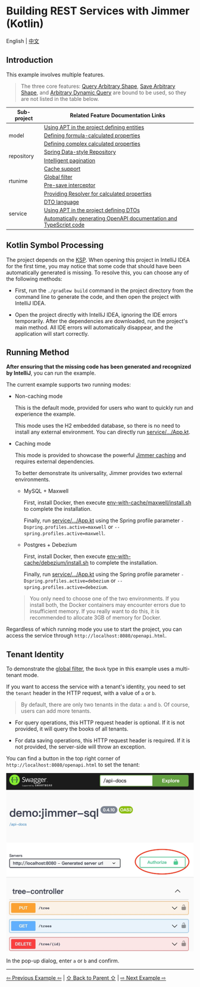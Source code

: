 # Building REST Services with Jimmer (Kotlin)

English | [中文](./README_zh_CN.md)

## Introduction

This example involves multiple features.

> The three core features: [Query Arbitrary Shape](https://babyfish-ct.github.io/jimmer-doc/docs/quick-view/fetch/), [Save Arbitrary Shape](https://babyfish-ct.github.io/jimmer-doc/docs/quick-view/fetch/), and [Arbitrary Dynamic Query](https://babyfish-ct.github.io/jimmer-doc/docs/quick-view/dsl/) are bound to be used, so they are not listed in the table below.

<table>
<thead>
<tr>
<th>Sub-project</th>
<th>Related Feature Documentation Links</th>
</tr>
</thead>
<tbody>
<tr>
<td rowspan="3">model</td>
<td>
<a href="https://babyfish-ct.github.io/jimmer-doc/docs/overview/apt-ksp">Using APT in the project defining entities</a>
</td>
</tr>
<tr>
<td>
<a href="https://babyfish-ct.github.io/jimmer-doc/docs/mapping/advanced/calculated/formula">Defining formula-calculated properties</a>
</td>
</tr>
<tr>
<td>
<a href="https://babyfish-ct.github.io/jimmer-doc/docs/mapping/advanced/calculated/transient">Defining complex calculated properties</a>
</td>
</tr>
<tr>
<td rowspan="2">repository</td>
<td>
<a href="https://babyfish-ct.github.io/jimmer-doc/docs/spring/repository/">Spring Data-style Repository</a>
</td>
</tr>
<tr>
<td>
<a href="https://babyfish-ct.github.io/jimmer-doc/docs/query/paging/">Intelligent pagination</a>
</td>
</tr>
<tr>
<tr>
<td rowspan="4">rtunime</td>
<td>
<a href="https://babyfish-ct.github.io/jimmer-doc/docs/cache/">Cache support</a>
</td>
</tr>
<tr>
<td>
<a href="https://babyfish-ct.github.io/jimmer-doc/docs/query/global-filter/">Global filter</a>
</td>
</tr>
<tr>
<td>
<a href="https://babyfish-ct.github.io/jimmer-doc/docs/mutation/draft-interceptor">Pre-save interceptor</a>
</td>
</tr>
<tr>
<td>
<a href="https://babyfish-ct.github.io/jimmer-doc/docs/mapping/advanced/calculated/transient">Providing Resolver for calculated properties</a></td>
</tr>
<tr>
<td rowspan="3">service</td>
<td>
<a href="https://babyfish-ct.github.io/jimmer-doc/docs/object/view/dto-language">DTO language</a>
</td>
</tr>
<tr>
<td><a href="https://babyfish-ct.github.io/jimmer-doc/docs/overview/apt-ksp">Using APT in the project defining DTOs</a></td>
</tr>
<tr>
<td>
<a href="https://babyfish-ct.github.io/jimmer-doc/docs/client/">Automatically generating OpenAPI documentation and TypeScript code</a>
</td>
</tr>
</tbody>
</table>

## Kotlin Symbol Processing

The project depends on the [KSP](https://kotlinlang.org/docs/ksp-overview.html). When opening this project in IntelliJ IDEA for the first time, you may notice that some code that should have been automatically generated is missing. To resolve this, you can choose any of the following methods:

-   First, run the `./gradlew build` command in the project directory from the command line to generate the code, and then open the project with IntelliJ IDEA.

-   Open the project directly with IntelliJ IDEA, ignoring the IDE errors temporarily. After the dependencies are downloaded, run the project's main method. All IDE errors will automatically disappear, and the application will start correctly.

## Running Method

**After ensuring that the missing code has been generated and recognized by IntelliJ**, you can run the example.

The current example supports two running modes:

- Non-caching mode

    This is the default mode, provided for users who want to quickly run and experience the example.

    This mode uses the H2 embedded database, so there is no need to install any external environment. You can directly run [service/.../App.kt](./service/src/main/kotlin/org/babyfish/jimmer/sql/example/kt/App.kt).

- Caching mode

    This mode is provided to showcase the powerful [Jimmer caching](https://babyfish-ct.github.io/jimmer-doc/docs/cache/) and requires external dependencies.

    To better demonstrate its universality, Jimmer provides two external environments.

    - MySQL + Maxwell

        First, install Docker, then execute [env-with-cache/maxwell/install.sh](../../env-with-cache/maxwell/install.sh) to complete the installation.

        Finally, run [service/.../App.kt](./service/src/main/kotlin/org/babyfish/jimmer/sql/example/kt/App.kt) using the Spring profile parameter `-Dspring.profiles.active=maxwell` or `--spring.profiles.active=maxwell`.

    - Postgres + Debezium

        First, install Docker, then execute [env-with-cache/debezium/install.sh](../../env-with-cache/debezium/install.sh) to complete the installation.

        Finally, run [service/.../App.kt](./service/src/main/kotlin/org/babyfish/jimmer/sql/example/kt/App.kt) using the Spring profile parameter `-Dspring.profiles.active=debezium` or `--spring.profiles.active=debezium`.

    > You only need to choose one of the two environments. If you install both, the Docker containers may encounter errors due to insufficient memory. If you really want to do this, it is recommended to allocate 3GB of memory for Docker.

Regardless of which running mode you use to start the project, you can access the service through `http://localhost:8080/openapi.html`.

## Tenant Identity

To demonstrate the [global filter](https://babyfish-ct.github.io/jimmer-doc/docs/query/global-filter/), the `Book` type in this example uses a multi-tenant mode.

If you want to access the service with a tenant's identity, you need to set the `tenant` header in the HTTP request, with a value of `a` or `b`.

> By default, there are only two tenants in the data: `a` and `b`. Of course, users can add more tenants.

- For query operations, this HTTP request header is optional. If it is not provided, it will query the books of all tenants.

- For data saving operations, this HTTP request header is required. If it is not provided, the server-side will throw an exception.

You can find a button in the top right corner of `http://localhost:8080/openapi.html` to set the tenant:

![tenant](../../__internal/swagger-authorize.webp)

In the pop-up dialog, enter `a` or `b` and confirm.

---

[⇦ Previous Example ⇦](../jimmer-core-kt) | [⇧ Back to Parent ⇧](../) | [⇨ Next Example ⇨](../jimmer-sql-graphql-kt/)
